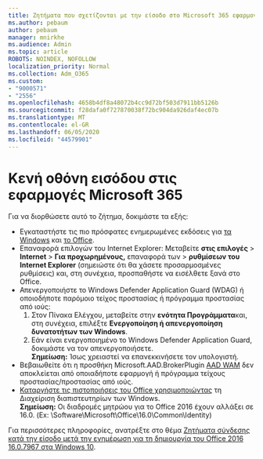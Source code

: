 ```yaml
---
title: Ζητήματα που σχετίζονται με την είσοδο στο Microsoft 365 εφαρμογές
ms.author: pebaum
author: pebaum
manager: mnirkhe
ms.audience: Admin
ms.topic: article
ROBOTS: NOINDEX, NOFOLLOW
localization_priority: Normal
ms.collection: Adm_O365
ms.custom:
- "9000571"
- "2556"
ms.openlocfilehash: 4658b4df8a48072b4cc9d72bf503d7911bb5126b
ms.sourcegitcommit: f28dafa0f727870038f72bc904da926daf4ec07b
ms.translationtype: MT
ms.contentlocale: el-GR
ms.lasthandoff: 06/05/2020
ms.locfileid: "44579901"
---
```

# <a name="blank-sign-in-screen-in-microsoft-365-apps"></a>Κενή οθόνη εισόδου στις εφαρμογές Microsoft 365

Για να διορθώσετε αυτό το ζήτημα, δοκιμάστε τα εξής:
- Εγκαταστήστε τις πιο πρόσφατες ενημερωμένες εκδόσεις για [τα Windows](https://support.microsoft.com/help/4027667/windows-10-update) και [το Office](https://support.office.com/article/update-office-and-your-computer-with-microsoft-update-2ab296f3-7f03-43a2-8e50-46de917611c5).
- Επαναφορά επιλογών του Internet Explorer: Μεταβείτε **στις επιλογές**  >  **Internet**  >  **Για προχωρημένους,** επαναφορά των  >  **ρυθμίσεων του Internet Explorer** (σημειώστε ότι θα χάσετε προσαρμοσμένες ρυθμίσεις) και, στη συνέχεια, προσπαθήστε να εισέλθετε ξανά στο Office.
- Απενεργοποιήστε το Windows Defender Application Guard (WDAG) ή οποιοδήποτε παρόμοιο τείχος προστασίας ή πρόγραμμα προστασίας από ιούς:
    1. Στον Πίνακα Ελέγχου, μεταβείτε στην **ενότητα Προγράμματα**και, στη συνέχεια, επιλέξτε **Ενεργοποίηση ή απενεργοποίηση δυνατοτήτων των Windows**.
    2. Εάν είναι ενεργοποιημένο το Windows Defender Application Guard, δοκιμάστε να τον απενεργοποιήσετε.<br/>
    **Σημείωση:** Ίσως χρειαστεί να επανεκκινήσετε τον υπολογιστή.
- Βεβαιωθείτε ότι η προσθήκη Microsoft.AAD.BrokerPlugin [AAD WAM](https://docs.microsoft.com/office365/troubleshoot/administration/connection-issue-when-sign-in-office-2016#symptom-1) δεν αποκλείεται από οποιαδήποτε εφαρμογή ή πρόγραμμα τείχους προστασίας/προστασίας από ιούς.
- [Καταργήστε τις πιστοποιήσεις του Office χρησιμοποιώντας](https://docs.microsoft.com/office/troubleshoot/error-messages/another-account-already-signed-in#step-3-clear-cached-credentials-on-the-computer) τη Διαχείριση διαπιστευτηρίων των Windows.<br/>
    **Σημείωση:** Οι διαδρομές μητρώου για το Office 2016 έχουν αλλάξει σε 16.0. (Ex: \Software\Microsoft\Office\16.0\Common\Identity\)

Για περισσότερες πληροφορίες, ανατρέξτε στο θέμα [Ζητήματα σύνδεσης κατά την είσοδο μετά την ενημέρωση για τη δημιουργία του Office 2016 16.0.7967 στα Windows 10](https://docs.microsoft.com/office365/troubleshoot/administration/connection-issue-when-sign-in-office-2016).